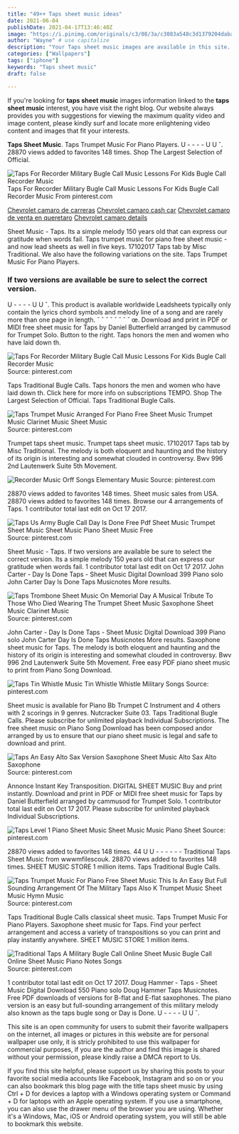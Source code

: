 ```yaml
---
title: "49++ Taps sheet music ideas"
date: 2021-06-04
publishDate: 2021-04-17T13:46:40Z
image: "https://i.pinimg.com/originals/c3/08/3a/c3083a548c3d1379204daba0d2c45159.jpg"
author: "Wayne" # use capitalize
description: "Your Taps sheet music images are available in this site. Taps sheet music are a topic that is being searched for and liked by netizens today. You can Download the Taps sheet music files here. Find and Download all royalty-free images."
categories: ["Wallpapers"]
tags: ["iphone"]
keywords: "Taps sheet music"
draft: false

---
```


If you're looking for **taps sheet music** images information linked to the **taps sheet music** interest, you have visit the right  blog.  Our website always  provides you with  suggestions  for viewing  the maximum  quality video and image  content, please kindly surf and locate more enlightening video content and images  that fit your interests.

**Taps Sheet Music**. Taps Trumpet Music For Piano Players. U - - - - U U ˇ. 28870 views added to favorites 148 times. Shop The Largest Selection of Official.

![Taps For Recorder Military Bugle Call Music Lessons For Kids Bugle Call Recorder Music](https://i.pinimg.com/474x/02/7f/2c/027f2cde43518fad25d065b9b82717ec.jpg "Taps For Recorder Military Bugle Call Music Lessons For Kids Bugle Call Recorder Music")
Taps For Recorder Military Bugle Call Music Lessons For Kids Bugle Call Recorder Music From pinterest.com

[Chevrolet camaro de carreras](/chevrolet-camaro-de-carreras/)
[Chevrolet camaro cash car](/chevrolet-camaro-cash-car/)
[Chevrolet camaro de venta en queretaro](/chevrolet-camaro-de-venta-en-queretaro/)
[Chevrolet camaro details](/chevrolet-camaro-details/)

Sheet Music - Taps. Its a simple melody 150 years old that can express our gratitude when words fail. Taps trumpet music for piano free sheet music - and now lead sheets as well in five keys. 17102017 Taps tab by Misc Traditional. We also have the following variations on the site. Taps Trumpet Music For Piano Players.

### If two versions are available be sure to select the correct version.

U - - - - U U ˇ. This product is available worldwide Leadsheets typically only contain the lyrics chord symbols and melody line of a song and are rarely more than one page in length. ˇ ˇ ˇ ˇ ˇ ˇ ˇ ˇ œ. Download and print in PDF or MIDI free sheet music for Taps by Daniel Butterfield arranged by cammusod for Trumpet Solo. Button to the right. Taps honors the men and women who have laid down th.


![Taps For Recorder Military Bugle Call Music Lessons For Kids Bugle Call Recorder Music](https://i.pinimg.com/474x/02/7f/2c/027f2cde43518fad25d065b9b82717ec.jpg "Taps For Recorder Military Bugle Call Music Lessons For Kids Bugle Call Recorder Music")
Source: pinterest.com

Taps Traditional Bugle Calls. Taps honors the men and women who have laid down th. Click here for more info on subscriptions TEMPO. Shop The Largest Selection of Official. Taps Traditional Bugle Calls.

![Taps Trumpet Music Arranged For Piano Free Sheet Music Trumpet Music Clarinet Music Sheet Music](https://i.pinimg.com/originals/fd/72/22/fd7222b9faebd1101ad3dea761fdacc0.gif "Taps Trumpet Music Arranged For Piano Free Sheet Music Trumpet Music Clarinet Music Sheet Music")
Source: pinterest.com

Trumpet taps sheet music. Trumpet taps sheet music. 17102017 Taps tab by Misc Traditional. The melody is both eloquent and haunting and the history of its origin is interesting and somewhat clouded in controversy. Bwv 996 2nd Lautenwerk Suite 5th Movement.

![Recorder Music Orff Songs Elementary Music](https://i.pinimg.com/originals/6c/6d/ce/6c6dcec5d3990926272a95a1ca187aac.png "Recorder Music Orff Songs Elementary Music")
Source: pinterest.com

28870 views added to favorites 148 times. Sheet music sales from USA. 28870 views added to favorites 148 times. Browse our 4 arrangements of Taps. 1 contributor total last edit on Oct 17 2017.

![Taps Us Army Bugle Call Day Is Done Free Pdf Sheet Music Trumpet Sheet Music Sheet Music Piano Sheet Music Free](https://i.pinimg.com/originals/50/2a/4f/502a4f282477f754ab5dc533c0ebf634.jpg "Taps Us Army Bugle Call Day Is Done Free Pdf Sheet Music Trumpet Sheet Music Sheet Music Piano Sheet Music Free")
Source: pinterest.com

Sheet Music - Taps. If two versions are available be sure to select the correct version. Its a simple melody 150 years old that can express our gratitude when words fail. 1 contributor total last edit on Oct 17 2017. John Carter - Day Is Done Taps - Sheet Music Digital Download 399 Piano solo John Carter Day Is Done Taps Musicnotes More results.

![Taps Trombone Sheet Music On Memorial Day A Musical Tribute To Those Who Died Wearing The Trumpet Sheet Music Saxophone Sheet Music Clarinet Music](https://i.pinimg.com/600x315/80/59/97/80599738da073064e46c8c5a5606e473.jpg "Taps Trombone Sheet Music On Memorial Day A Musical Tribute To Those Who Died Wearing The Trumpet Sheet Music Saxophone Sheet Music Clarinet Music")
Source: pinterest.com

John Carter - Day Is Done Taps - Sheet Music Digital Download 399 Piano solo John Carter Day Is Done Taps Musicnotes More results. Saxophone sheet music for Taps. The melody is both eloquent and haunting and the history of its origin is interesting and somewhat clouded in controversy. Bwv 996 2nd Lautenwerk Suite 5th Movement. Free easy PDF piano sheet music to print from Piano Song Download.

![Taps Tin Whistle Music Tin Whistle Whistle Military Songs](https://i.pinimg.com/originals/a7/b2/f0/a7b2f0e3a4533558501c372c6f59c4de.gif "Taps Tin Whistle Music Tin Whistle Whistle Military Songs")
Source: pinterest.com

Sheet music is available for Piano Bb Trumpet C Instrument and 4 others with 2 scorings in 9 genres. Nutcracker Suite 03. Taps Traditional Bugle Calls. Please subscribe for unlimited playback Individual Subscriptions. The free sheet music on Piano Song Download has been composed andor arranged by us to ensure that our piano sheet music is legal and safe to download and print.

![Taps An Easy Alto Sax Version Saxophone Sheet Music Alto Sax Alto Saxophone](https://i.pinimg.com/originals/7d/97/99/7d979976a53557d418d60991ce86f7bd.png "Taps An Easy Alto Sax Version Saxophone Sheet Music Alto Sax Alto Saxophone")
Source: pinterest.com

Annonce Instant Key Transposition. DIGITAL SHEET MUSIC Buy and print instantly. Download and print in PDF or MIDI free sheet music for Taps by Daniel Butterfield arranged by cammusod for Trumpet Solo. 1 contributor total last edit on Oct 17 2017. Please subscribe for unlimited playback Individual Subscriptions.

![Taps Level 1 Piano Sheet Music Sheet Music Music Piano Sheet](https://i.pinimg.com/474x/78/9b/96/789b96c3b0e77fdc04f42617f6714591.jpg "Taps Level 1 Piano Sheet Music Sheet Music Music Piano Sheet")
Source: pinterest.com

28870 views added to favorites 148 times. 44 U U - - - - - - Traditional Taps Sheet Music from wwwmfilescouk. 28870 views added to favorites 148 times. SHEET MUSIC STORE 1 million items. Taps Traditional Bugle Calls.

![Taps Trumpet Music For Piano Free Sheet Music This Is An Easy But Full Sounding Arrangement Of The Military Taps Also K Trumpet Music Sheet Music Hymn Music](https://i.pinimg.com/originals/f7/3f/4b/f73f4bec74e68deee0f115e6307dfeb3.gif "Taps Trumpet Music For Piano Free Sheet Music This Is An Easy But Full Sounding Arrangement Of The Military Taps Also K Trumpet Music Sheet Music Hymn Music")
Source: pinterest.com

Taps Traditional Bugle Calls classical sheet music. Taps Trumpet Music For Piano Players. Saxophone sheet music for Taps. Find your perfect arrangement and access a variety of transpositions so you can print and play instantly anywhere. SHEET MUSIC STORE 1 million items.

![Traditional Taps A Military Bugle Call Online Sheet Music Bugle Call Online Sheet Music Piano Notes Songs](https://i.pinimg.com/originals/c3/08/3a/c3083a548c3d1379204daba0d2c45159.jpg "Traditional Taps A Military Bugle Call Online Sheet Music Bugle Call Online Sheet Music Piano Notes Songs")
Source: pinterest.com

1 contributor total last edit on Oct 17 2017. Doug Hammer - Taps - Sheet Music Digital Download 550 Piano solo Doug Hammer Taps Musicnotes. Free PDF downloads of versions for B-flat and E-flat saxophones. The piano version is an easy but full-sounding arrangement of this military melody also known as the taps bugle song or Day is Done. U - - - - U U ˇ.

This site is an open community for users to submit their favorite wallpapers on the internet, all images or pictures in this website are for personal wallpaper use only, it is stricly prohibited to use this wallpaper for commercial purposes, if you are the author and find this image is shared without your permission, please kindly raise a DMCA report to Us.

If you find this site helpful, please support us by sharing this posts to your favorite social media accounts like Facebook, Instagram and so on or you can also bookmark this blog page with the title taps sheet music by using Ctrl + D for devices a laptop with a Windows operating system or Command + D for laptops with an Apple operating system. If you use a smartphone, you can also use the drawer menu of the browser you are using. Whether it's a Windows, Mac, iOS or Android operating system, you will still be able to bookmark this website.
